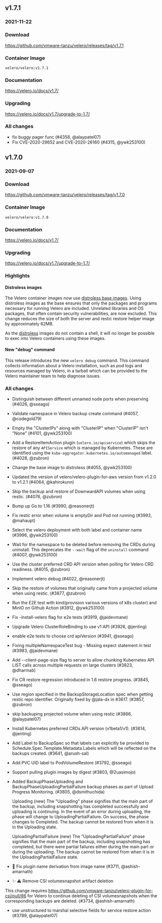 ## v1.7.1
### 2021-11-22

### Download
https://github.com/vmware-tanzu/velero/releases/tag/v1.7.1

### Container Image
`velero/velero:v1.7.1`

### Documentation
https://velero.io/docs/v1.7/

### Upgrading
https://velero.io/docs/v1.7/upgrade-to-1.7/

### All changes

* fix buggy pager func (#4358, @alaypatel07)
* Fix CVE-2020-29652 and CVE-2020-26160 (#4315, @ywk253100)

## v1.7.0
### 2021-09-07

### Download
https://github.com/vmware-tanzu/velero/releases/tag/v1.7.0

### Container Image
`velero/velero:v1.7.0`

### Documentation
https://velero.io/docs/v1.7/

### Upgrading
https://velero.io/docs/v1.7/upgrade-to-1.7/

### Highlights

#### Distroless images

The Velero container images now use [distroless base images](https://github.com/GoogleContainerTools/distroless).
Using distroless images as the base ensures that only the packages and programs necessary for running Velero are included.
Unrelated libraries and OS packages, that often contain security vulnerabilities, are now excluded.
This change reduces the size of both the server and restic restore helper image by approximately 62MB.

As the [distroless](https://github.com/GoogleContainerTools/distroless) images do not contain a shell, it will no longer be possible to exec into Velero containers using these images.

#### New "debug" command

This release introduces the new `velero debug` command.
This command collects information about a Velero installation, such as pod logs and resources managed by Velero, in a tarball which can be provided to the Velero maintainer team to help diagnose issues.

### All changes

  * Distinguish between different unnamed node ports when preserving (#4026, @sseago)
  * Validate namespace in Velero backup create command (#4057, @codegold79)
  * Empty the "ClusterIPs" along with "ClusterIP" when "ClusterIP" isn't "None" (#4101, @ywk253100)
  * Add a RestoreItemAction plugin (`velero.io/apiservice`) which skips the restore of any `APIService` which is managed by Kubernetes. These are identified using the `kube-aggregator.kubernetes.io/automanaged` label. (#4028, @zubron)
  * Change the base image to distroless (#4055, @ywk253100)
  * Updated the version of velero/velero-plugin-for-aws version from v1.2.0 to v1.2.1 (#4064, @kahirokunn)
  * Skip the backup and restore of DownwardAPI volumes when using restic. (#4076, @zubron)
  * Bump up Go to 1.16 (#3990, @reasonerjt)
  * Fix restic error when volume is emptyDir and Pod not running (#3993, @mahaupt)
  * Select the velero deployment with both label and container name (#3996, @ywk253100)
  * Wait for the namespace to be deleted before removing the CRDs during uninstall. This deprecates the `--wait` flag of the `uninstall` command (#4007, @ywk253100)
  * Use the cluster preferred CRD API version when polling for Velero CRD readiness. (#4015, @zubron)
  * Implement velero debug (#4022, @reasonerjt)
  * Skip the restore of volumes that originally came from a projected volume when using restic. (#3877, @zubron)
  * Run the E2E test with kind(provision various versions of k8s cluster) and MinIO on Github Action (#3912, @ywk253100)
  * Fix -install-velero flag for e2e tests (#3919, @jaidevmane)
  * Upgrade Velero ClusterRoleBinding to use v1 API (#3926, @jenting)
  * enable e2e tests to choose crd apiVersion (#3941, @sseago)
  * Fixing multipleNamespaceTest bug - Missing expect statement in test (#3983, @jaidevmane)
  * Add --client-page-size flag to server to allow chunking Kubernetes API LIST calls across multiple requests on large clusters (#3823, @dharmab)
  * Fix CR restore regression introduced in 1.6 restore progress. (#3845, @sseago)
  * Use region specified in the BackupStorageLocation spec when getting restic repo identifier. Originally fixed by @jala-dx in #3617. (#3857, @zubron)
  * skip backuping projected volume when using restic (#3866, @alaypatel07)
  * Install Kubernetes preferred CRDs API version (v1beta1/v1). (#3614, @jenting)
  * Add Label to BackupSpec so that labels can explicitly be provided to Schedule.Spec.Template.Metadata.Labels which will be reflected on the backups created. (#3641, @arush-sal)
  * Add PVC UID label to PodVolumeRestore (#3792, @sseago)
  * Support pulling plugin images by digest (#3803, @2uasimojo)
  * Added BackupPhaseUploading and BackupPhaseUploadingPartialFailure backup phases as part of Upload Progress Monitoring. (#3805, @dsmithuchida)

    Uploading (new)
    The "Uploading" phase signifies that the main part of the backup, including 
    snapshotting has completed successfully and uploading is continuing. In 
    the event of an error during uploading, the phase will change to 
    UploadingPartialFailure. On success, the phase changes to Completed. The 
    backup cannot be restored from when it is in the Uploading state.

    UploadingPartialFailure (new)
    The "UploadingPartialFailure" phase signifies that the main part of the backup,
    including snapshotting has completed, but there were partial failures either 
    during the main part or during the uploading. The backup cannot be restored 
    from when it is in the UploadingPartialFailure state.
  * 🐛 Fix plugin name derivation from image name (#3711, @ashish-amarnath)
  * ✨ ⚠️ Remove CSI volumesnapshot artifact deletion

This change requires https://github.com/vmware-tanzu/velero-plugin-for-csi/pull/86 for Velero to continue
deleting of CSI volumesnapshots when the corresponding backups are deleted. (#3734, @ashish-amarnath)
  * use unstructured to marshal selective fields for service restore action (#3789, @alaypatel07)
